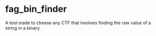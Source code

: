 # fag_bin_finder
A tool made to cheese any CTF that involves finding the raw value of a string in a binary
